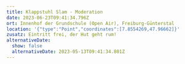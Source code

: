 ```yaml
---
title: Klappstuhl Slam - Moderation
date: 2023-06-23T09:41:34.796Z
ort: Innenhof der Grundschule (Open Air), Freiburg-Günterstal
location: '{"type":"Point","coordinates":[7.8554269,47.96662]}'
zusatz: Eintritt frei, der Hut geht rum!
alternativeDate:
  show: false
  alternativeDate: 2023-05-13T09:41:34.801Z
---
```

